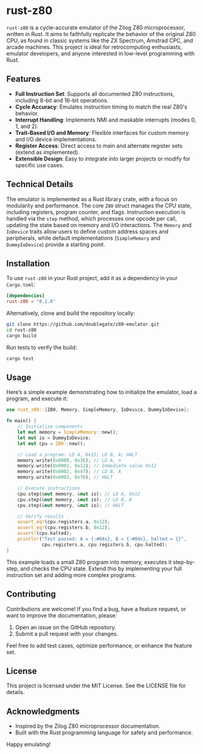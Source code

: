 # rust-z80

`rust-z80` is a cycle-accurate emulator of the Zilog Z80 microprocessor, written in Rust. It aims to faithfully replicate the behavior of the original Z80 CPU, as found in classic systems like the ZX Spectrum, Amstrad CPC, and arcade machines. This project is ideal for retrocomputing enthusiasts, emulator developers, and anyone interested in low-level programming with Rust.

## Features

- **Full Instruction Set**: Supports all documented Z80 instructions, including 8-bit and 16-bit operations.
- **Cycle Accuracy**: Emulates instruction timing to match the real Z80's behavior.
- **Interrupt Handling**: Implements NMI and maskable interrupts (modes 0, 1, and 2).
- **Trait-Based I/O and Memory**: Flexible interfaces for custom memory and I/O device implementations.
- **Register Access**: Direct access to main and alternate register sets (extend as implemented).
- **Extensible Design**: Easy to integrate into larger projects or modify for specific use cases.

## Technical Details

The emulator is implemented as a Rust library crate, with a focus on modularity and performance. The core `Z80` struct manages the CPU state, including registers, program counter, and flags. Instruction execution is handled via the `step` method, which processes one opcode per call, updating the state based on memory and I/O interactions. The `Memory` and `IoDevice` traits allow users to define custom address spaces and peripherals, while default implementations (`SimpleMemory` and `DummyIoDevice`) provide a starting point.

## Installation

To use `rust-z80` in your Rust project, add it as a dependency in your `Cargo.toml`:

```toml
[dependencies]
rust-z80 = "0.1.0"
```

Alternatively, clone and build the repository locally:

```sh
git clone https://github.com/doublegate/z80-emulator.git
cd rust-z80
cargo build
```

Run tests to verify the build:

```sh
cargo test
```

## Usage

Here’s a simple example demonstrating how to initialize the emulator, load a program, and execute it:

```rust
use rust_z80::{Z80, Memory, SimpleMemory, IoDevice, DummyIoDevice};

fn main() {
    // Initialize components
    let mut memory = SimpleMemory::new();
    let mut io = DummyIoDevice;
    let mut cpu = Z80::new();

    // Load a program: LD A, 0x12; LD B, A; HALT
    memory.write(0x0000, 0x3E); // LD A, n
    memory.write(0x0001, 0x12); // Immediate value 0x12
    memory.write(0x0002, 0x47); // LD B, A
    memory.write(0x0003, 0x76); // HALT

    // Execute instructions
    cpu.step(&mut memory, &mut io); // LD A, 0x12
    cpu.step(&mut memory, &mut io); // LD B, A
    cpu.step(&mut memory, &mut io); // HALT

    // Verify results
    assert_eq!(cpu.registers.a, 0x12);
    assert_eq!(cpu.registers.b, 0x12);
    assert!(cpu.halted);
    println!("Test passed: A = {:#04x}, B = {:#04x}, halted = {}", 
             cpu.registers.a, cpu.registers.b, cpu.halted);
}
```

This example loads a small Z80 program into memory, executes it step-by-step, and checks the CPU state. Extend this by implementing your full instruction set and adding more complex programs.

## Contributing

Contributions are welcome! If you find a bug, have a feature request, or want to improve the documentation, please:

1. Open an issue on the GitHub repository.
2. Submit a pull request with your changes.

Feel free to add test cases, optimize performance, or enhance the feature set.

## License

This project is licensed under the MIT License. See the LICENSE file for details.

## Acknowledgments

- Inspired by the Zilog Z80 microprocessor documentation.
- Built with the Rust programming language for safety and performance.

Happy emulating!
